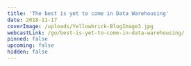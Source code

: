 ```yaml
---
title: 'The best is yet to come in Data Warehousing'
date: 2018-11-17
coverImage: /uploads/Yellowbrick-BlogImage3.jpg
webcastLink: /go/best-is-yet-to-come-in-data-warehousing/
pinned: false
upcoming: false
hidden: false
---
```

